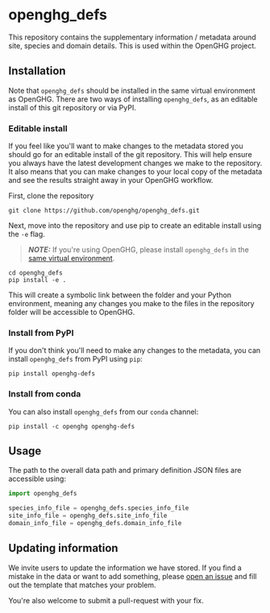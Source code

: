 # openghg_defs

This repository contains the supplementary information / metadata around site, species and domain details. This is used within the OpenGHG project.

## Installation

Note that `openghg_defs` should be installed in the same virtual environment as OpenGHG.
There are two ways of installing `openghg_defs`, as an editable install of this git repository or via PyPI. 

### Editable install

If you feel like you'll want to make changes to the metadata stored you should go for an editable install of the git repository. This will help ensure you always have the latest development changes we make to the repository. It also
means that you can make changes to your local copy of the metadata and see the results straight away in your
OpenGHG workflow.

First, clone the repository

```console
git clone https://github.com/openghg/openghg_defs.git
```

Next, move into the repository and use pip to create an editable install using the `-e` flag.

> **_NOTE:_**  If you're using OpenGHG, please install `openghg_defs` in the [same virtual environment](https://docs.openghg.org/install.html#id1).

```console
cd openghg_defs
pip install -e .
```

This will create a symbolic link between the folder and your Python environment, meaning any changes you make to
the files in the repository folder will be accessible to OpenGHG.

### Install from PyPI

If you don't think you'll need to make any changes to the metadata, you can install `openghg_defs` from PyPI using `pip`:

```console
pip install openghg-defs
```

### Install from conda

You can also install `openghg_defs` from our `conda` channel:

```console
pip install -c openghg openghg-defs
```

## Usage

The path to the overall data path and primary definition JSON files are accessible using:

```python
import openghg_defs

species_info_file = openghg_defs.species_info_file
site_info_file = openghg_defs.site_info_file
domain_info_file = openghg_defs.domain_info_file
```

## Updating information

We invite users to update the information we have stored. If you find a mistake in the data or want to add something, please
[open an issue](https://github.com/openghg/supplementary_data/issues/new) and fill out the template that matches your
problem.

You're also welcome to submit a pull-request with your fix.